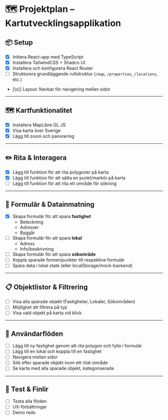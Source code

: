 # 🗺️ Projektplan – Kartutvecklingsapplikation

## 📦 Setup

- [x] Initiera React-app med TypeScript
- [x] Installera TailwindCSS + Shadcn UI
- [x] Installera och konfigurera React Router
- [ ] Strukturera grundläggande ruttstruktur (`/map`, `/properties`, `/locations`, etc.)
- [(x)] Layout: Navbar för navigering mellan sidor

---

## 🗺️ Kartfunktionalitet

- [x] Installera MapLibre GL JS
- [x] Visa karta över Sverige
- [x] Lägg till zoom och panorering

---

## ✏️ Rita & Interagera

- [x] Lägg till funktion för att rita polygoner på karta
- [x] Lägg till funktion för att sätta en punkt/markör på karta
- [ ] Lägg till funktion för att rita ett område för sökning

---

## 🧾 Formulär & Datainmatning

- [x] Skapa formulär för att spara **fastighet**
  - Beteckning
  - Adresser
  - Byggår
- [ ] Skapa formulär för att spara **lokal**
  - Adress
  - Info/beskrivning
- [ ] Skapa formulär för att spara **sökområde**
- [ ] Koppla sparade former/punkter till respektive formulär
- [ ] Spara data i lokal state (eller localStorage/mock-backend)

---

## 📋 Objektlistor & Filtrering

- [ ] Visa alla sparade objekt (Fastigheter, Lokaler, Sökområden)
- [ ] Möjlighet att filtrera på typ
- [ ] Visa vald objekt på karta vid klick

---

## 🔁 Användarflöden

- [ ] Lägg till ny fastighet genom att rita polygon och fylla i formulär
- [ ] Lägg till en lokal och koppla till en fastighet
- [ ] Navigera mellan sidor
- [ ] Sök efter sparade objekt inom ett ritat område
- [ ] Se karta med alla sparade objekt, kategoriserade

---

## 🧪 Test & Finlir

- [ ] Testa alla flöden
- [ ] UX-förbättringar
- [ ] Demo redo
